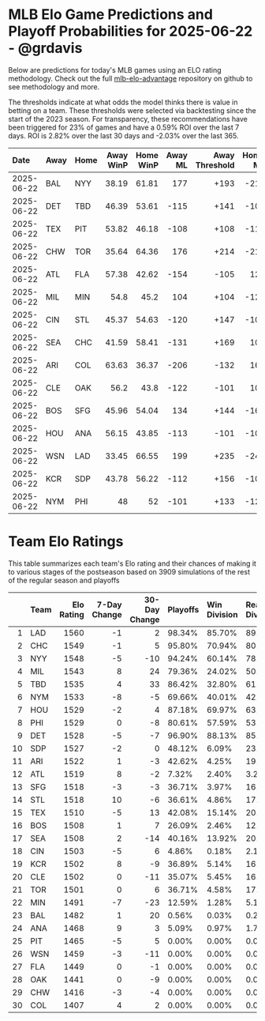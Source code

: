 # MLB Elo Game Predictions and Playoff Probabilities for 2025-06-22 - @grdavis
Below are predictions for today's MLB games using an ELO rating methodology. Check out the full [mlb-elo-advantage](https://github.com/grdavis/mlb-elo-advantage) repository on github to see methodology and more.

The thresholds indicate at what odds the model thinks there is value in betting on a team. These thresholds were selected via backtesting since the start of the 2023 season. For transparency, these recommendations have been triggered for 23% of games and have a 0.59% ROI over the last 7 days. ROI is 2.82% over the last 30 days and -2.03% over the last 365.

| Date       | Away   | Home   |   Away WinP |   Home WinP |   Away ML |   Away Threshold |   Home ML |   Home Threshold |
|:-----------|:-------|:-------|------------:|------------:|----------:|-----------------:|----------:|-----------------:|
| 2025-06-22 | BAL    | NYY    |       38.19 |       61.81 |       177 |             +193 |      -219 |             -123 |
| 2025-06-22 | DET    | TBD    |       46.39 |       53.61 |      -115 |             +141 |      -106 |             +109 |
| 2025-06-22 | TEX    | PIT    |       53.82 |       46.18 |      -108 |             +108 |      -113 |             +143 |
| 2025-06-22 | CHW    | TOR    |       35.64 |       64.36 |       176 |             +214 |      -218 |             -135 |
| 2025-06-22 | ATL    | FLA    |       57.38 |       42.62 |      -154 |             -105 |       126 |             +163 |
| 2025-06-22 | MIL    | MIN    |       54.8  |       45.2  |       104 |             +104 |      -126 |             +148 |
| 2025-06-22 | CIN    | STL    |       45.37 |       54.63 |      -120 |             +147 |      -101 |             +105 |
| 2025-06-22 | SEA    | CHC    |       41.59 |       58.41 |      -131 |             +169 |       107 |             -109 |
| 2025-06-22 | ARI    | COL    |       63.63 |       36.37 |      -206 |             -132 |       167 |             +208 |
| 2025-06-22 | CLE    | OAK    |       56.2  |       43.8  |      -122 |             -101 |       101 |             +156 |
| 2025-06-22 | BOS    | SFG    |       45.96 |       54.04 |       134 |             +144 |      -164 |             +107 |
| 2025-06-22 | HOU    | ANA    |       56.15 |       43.85 |      -113 |             -101 |      -108 |             +155 |
| 2025-06-22 | WSN    | LAD    |       33.45 |       66.55 |       199 |             +235 |      -249 |             -146 |
| 2025-06-22 | KCR    | SDP    |       43.78 |       56.22 |      -112 |             +156 |      -108 |             -101 |
| 2025-06-22 | NYM    | PHI    |       48    |       52    |      -101 |             +133 |      -121 |             +115 |

# Team Elo Ratings
This table summarizes each team's Elo rating and their chances of making it to various stages of the postseason based on 3909 simulations of the rest of the regular season and playoffs

|    | Team   |   Elo Rating |   7-Day Change |   30-Day Change | Playoffs   | Win Division   | Reach Div. Rd.   | Reach CS   | Reach WS   | Win WS   |
|---:|:-------|-------------:|---------------:|----------------:|:-----------|:---------------|:-----------------|:-----------|:-----------|:---------|
|  1 | LAD    |         1560 |             -1 |               2 | 98.34%     | 85.70%         | 89.41%           | 54.69%     | 33.77%     | 21.00%   |
|  2 | CHC    |         1549 |             -1 |               5 | 95.80%     | 70.94%         | 80.81%           | 44.28%     | 22.44%     | 12.87%   |
|  3 | NYY    |         1548 |             -5 |             -10 | 94.24%     | 60.14%         | 78.51%           | 44.97%     | 26.99%     | 13.92%   |
|  4 | MIL    |         1543 |              8 |              24 | 79.36%     | 24.02%         | 50.65%           | 26.07%     | 12.69%     | 6.83%    |
|  5 | TBD    |         1535 |              4 |              33 | 86.42%     | 32.80%         | 61.88%           | 31.47%     | 17.73%     | 8.01%    |
|  6 | NYM    |         1533 |             -8 |              -5 | 69.66%     | 40.01%         | 42.57%           | 19.08%     | 8.52%      | 4.07%    |
|  7 | HOU    |         1529 |             -2 |               4 | 87.18%     | 69.97%         | 63.98%           | 33.23%     | 16.40%     | 6.63%    |
|  8 | PHI    |         1529 |              0 |              -8 | 80.61%     | 57.59%         | 53.31%           | 23.18%     | 9.21%      | 4.96%    |
|  9 | DET    |         1528 |             -5 |              -7 | 96.90%     | 88.13%         | 85.52%           | 46.53%     | 21.54%     | 8.80%    |
| 10 | SDP    |         1527 |             -2 |               0 | 48.12%     | 6.09%          | 23.66%           | 9.64%      | 4.35%      | 2.48%    |
| 11 | ARI    |         1522 |              1 |              -3 | 42.62%     | 4.25%          | 19.70%           | 7.88%      | 3.04%      | 1.59%    |
| 12 | ATL    |         1519 |              8 |              -2 | 7.32%      | 2.40%          | 3.20%            | 1.51%      | 0.56%      | 0.31%    |
| 13 | SFG    |         1518 |             -3 |              -3 | 36.71%     | 3.97%          | 16.78%           | 6.22%      | 2.43%      | 0.82%    |
| 14 | STL    |         1518 |             10 |              -6 | 36.61%     | 4.86%          | 17.73%           | 6.83%      | 2.69%      | 1.30%    |
| 15 | TEX    |         1510 |             -5 |              13 | 42.08%     | 15.14%         | 20.87%           | 8.70%      | 3.58%      | 1.36%    |
| 16 | BOS    |         1508 |              1 |               7 | 26.09%     | 2.46%          | 12.25%           | 5.17%      | 2.35%      | 0.97%    |
| 17 | SEA    |         1508 |              2 |             -14 | 40.16%     | 13.92%         | 20.11%           | 8.70%      | 4.02%      | 1.28%    |
| 18 | CIN    |         1503 |             -5 |               6 | 4.86%      | 0.18%          | 2.17%            | 0.61%      | 0.31%      | 0.10%    |
| 19 | KCR    |         1502 |              8 |              -9 | 36.89%     | 5.14%          | 16.04%           | 6.27%      | 2.28%      | 0.74%    |
| 20 | CLE    |         1502 |              0 |             -11 | 35.07%     | 5.45%          | 16.50%           | 6.17%      | 2.28%      | 0.97%    |
| 21 | TOR    |         1501 |              0 |               6 | 36.71%     | 4.58%          | 17.17%           | 6.50%      | 2.35%      | 0.82%    |
| 22 | MIN    |         1491 |             -7 |             -23 | 12.59%     | 1.28%          | 5.17%            | 1.87%      | 0.41%      | 0.18%    |
| 23 | BAL    |         1482 |              1 |              20 | 0.56%      | 0.03%          | 0.23%            | 0.05%      | 0.00%      | 0.00%    |
| 24 | ANA    |         1468 |              9 |               3 | 5.09%      | 0.97%          | 1.77%            | 0.38%      | 0.08%      | 0.00%    |
| 25 | PIT    |         1465 |             -5 |               5 | 0.00%      | 0.00%          | 0.00%            | 0.00%      | 0.00%      | 0.00%    |
| 26 | WSN    |         1459 |             -3 |             -11 | 0.00%      | 0.00%          | 0.00%            | 0.00%      | 0.00%      | 0.00%    |
| 27 | FLA    |         1449 |              0 |              -1 | 0.00%      | 0.00%          | 0.00%            | 0.00%      | 0.00%      | 0.00%    |
| 28 | OAK    |         1441 |              0 |              -9 | 0.00%      | 0.00%          | 0.00%            | 0.00%      | 0.00%      | 0.00%    |
| 29 | CHW    |         1416 |             -3 |              -4 | 0.00%      | 0.00%          | 0.00%            | 0.00%      | 0.00%      | 0.00%    |
| 30 | COL    |         1407 |              4 |               2 | 0.00%      | 0.00%          | 0.00%            | 0.00%      | 0.00%      | 0.00%    |